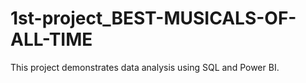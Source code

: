# 1st-project_BEST-MUSICALS-OF-ALL-TIME
This project demonstrates data analysis using SQL and Power BI. 
